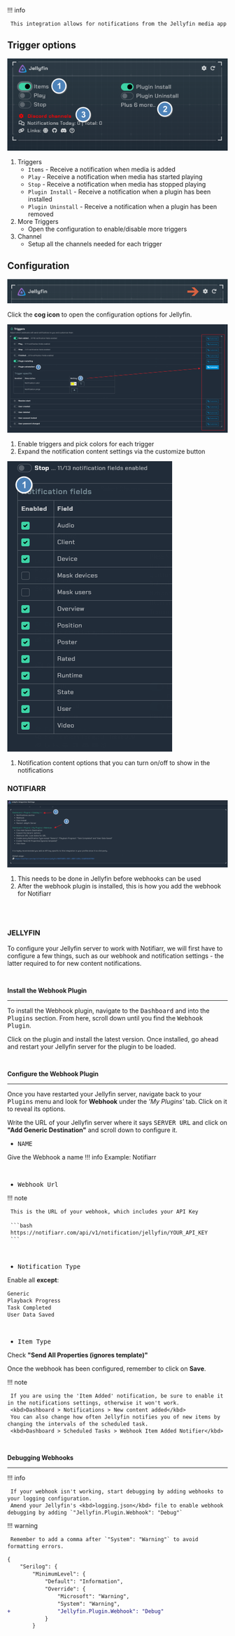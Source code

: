 !!! info

     This integration allows for notifications from the Jellyfin media app

## Trigger options

![trigger-channels.png](../../assets/screenshots/integrations/jellyfin/trigger-channels.png)

1. Triggers
    - `Items` - Receive a notification when media is added
    - `Play` - Receive a notification when media has started playing
    - `Stop` - Receive a notification when media has stopped playing
    - `Plugin Install` - Receive a notification when a plugin has been installed
    - `Plugin Uninstall` - Receive a notification when a plugin has been removed
1. More Triggers
    - Open the configuration to enable/disable more triggers
1. Channel
    - Setup all the channels needed for each trigger

## Configuration

![open-configuration.png](../../assets/screenshots/integrations/jellyfin/open-configuration.png)

Click the **cog icon** to open the configuration options for Jellyfin.

![configuration.png](../../assets/screenshots/integrations/jellyfin/configuration.png)

1. Enable triggers and pick colors for each trigger
1. Expand the notification content settings via the customize button

![configuration-2.png](../../assets/screenshots/integrations/jellyfin/configuration-2.png)

1. Notification content options that you can turn on/off to show in the notifications

### NOTIFIARR

![instructions.png](../../assets/screenshots/integrations/jellyfin/instructions.png)

1. This needs to be done in Jellyfin before webhooks can be used
1. After the webhook plugin is installed, this is how you add the webhook for Notifiarr

<br><br>

### JELLYFIN

To configure your Jellyfin server to work with Notifiarr, we will first have to configure a few things, such as our webhook and notification settings - the latter required to for new content notifications.

<br>


**Install the Webhook Plugin**

---


To install the Webhook plugin, navigate to the <kbd>Dashboard</kbd> and into the <kbd>Plugins</kbd> section. 
From here, scroll down until you find the <kbd>Webhook Plugin</kbd>.

Click on the plugin and install the latest version. 
Once installed, go ahead and restart your Jellyfin server for the plugin to be loaded.

<br>

**Configure the Webhook Plugin**

---


Once you have restarted your Jellyfin server, navigate back to your <kbd>Plugins</kbd> menu and look for **Webhook** under the *'My Plugins'* tab. Click on it to reveal its options. 

Write the URL of your Jellyfin server where it says <kbd>SERVER URL</kbd> and click on **"Add Generic Destination"** and scroll down to configure it.

+ <kbd>NAME</kbd>

Give the Webhook a name 
!!! info
     Example: Notifiarr


<br>

+ <kbd>Webhook Url</kbd>

!!! note

     This is the URL of your webhook, which includes your API Key 

     ```bash
     https://notifiarr.com/api/v1/notification/jellyfin/YOUR_API_KEY
     ```


<br>

+ <kbd>Notification Type</kbd>

Enable all **except**:

```
Generic
Playback Progress
Task Completed
User Data Saved
```
<br>

+ <kbd>Item Type</kbd>

Check **"Send All Properties (ignores template)"**


Once the webhook has been configured, remember to click on  **Save**.

!!! note

     If you are using the 'Item Added' notification, be sure to enable it in the notifications settings, otherwise it won't work. 
     <kbd>Dashboard > Notifications > New content added</kbd>
     You can also change how often Jellyfin notifies you of new items by changing the intervals of the scheduled task.
     <kbd>Dashboard > Scheduled Tasks > Webhook Item Added Notifier</kbd>



<br>

**Debugging Webhooks**

---

!!! info

     If your webhook isn't working, start debugging by adding webhooks to your logging configuration. 
     Amend your Jellyfin's <kbd>logging.json</kbd> file to enable webhook debugging by adding `"Jellyfin.Plugin.Webhook": "Debug"`

!!! warning

     Remember to add a comma after `"System": "Warning"` to avoid formatting errors.


```diff
{
    "Serilog": {
        "MinimumLevel": {
            "Default": "Information",
            "Override": {
                "Microsoft": "Warning",
                "System": "Warning",
+               "Jellyfin.Plugin.Webhook": "Debug"
            }
        }

```
